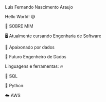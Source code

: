 Luis Fernando Nascimento Araujo


Hello World! 😅


👤 SOBRE MIM

🖥 Atualmente cursando Engenharia de Software


🔢 Apaixonado por dados 


🎯 Futuro Engenheiro de Dados 


Linguagens e ferramentas: 🔥

🐘 SQL 


🐍 Python


☁️ AWS 

